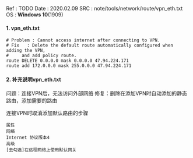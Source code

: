 Ref : TODO
Date : 2020.02.09
SRC : note/tools/network/route/vpn_eth.txt
OS : **Windows 10**(1909)

#### 1. vpn_eth.txt


```
# Problem : Cannot access internet after connecting to VPN.
# Fix	: Delete the default route automatically configured when adding the VPN,
#	  and add policy route.
route DELETE 0.0.0.0 mask 0.0.0.0 47.94.224.171
route add 172.0.0.0 mask 255.0.0.0 47.94.224.171
```

#### 2. 补充说明vpn_eth.txt

问题：连接VPN后，无法访问外部网络
修复：删除在添加VPN时自动添加的静态路由，添加需要的路由


连接VPN时取消添加默认路由的步骤
```
属性
网络
Internet 协议版本4
高级
[去勾选]在远程网络上使用默认网关
```


